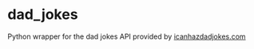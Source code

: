 # dad_jokes

Python wrapper for the dad jokes API provided by [icanhazdadjokes.com](https://icanhazdadjoke.com/)